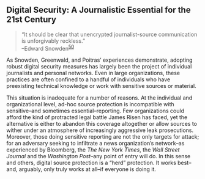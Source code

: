 Digital Security: A Journalistic Essential for the 21st Century
---------------------------------------------------------------

> “It should be clear that unencrypted journalist-source communication
> is unforgivably reckless.”  
> –Edward Snowden<sup>[50](footnotes/README.html)</sup>

As Snowden, Greenwald, and Poitras’ experiences demonstrate, adopting
robust digital security measures has largely been the project of
individual journalists and personal networks. Even in large
organizations, these practices are often confined to a handful of
individuals who have preexisting technical knowledge or work with
sensitive sources or material.

This situation is inadequate for a number of reasons. At the individual
and organizational level, ad-hoc source protection is incompatible with
sensitive–and sometimes essential–reporting. Few organizations could
afford the kind of protracted legal battle James Risen has faced, yet
the alternative is either to abandon this coverage altogether or allow
sources to wither under an atmosphere of increasingly aggressive leak
prosecutions. Moreover, those doing sensitive reporting are not the only
targets for attack; for an adversary seeking to infiltrate a news
organization’s network–as experienced by Bloomberg, the *The New York
Times*, the *Wall Street Journal* and the *Washington Post*–any point of
entry will do. In this sense and others, digital source protection is a
“herd” protection. It works best–and, arguably, only truly works at
all–if everyone is doing it.